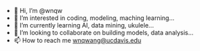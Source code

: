 - 👋 Hi, I’m @wnqw
- 👀 I’m interested in coding, modeling, maching learning...
- 🌱 I’m currently learning AI, data mining, ukulele...
- 💞️ I’m looking to collaborate on building models, data analysis...
- 📫 How to reach me wnqwang@ucdavis.edu

<!---
wnqw/wnqw is a ✨ special ✨ repository because its `README.md` (this file) appears on your GitHub profile.
You can click the Preview link to take a look at your changes.
--->
